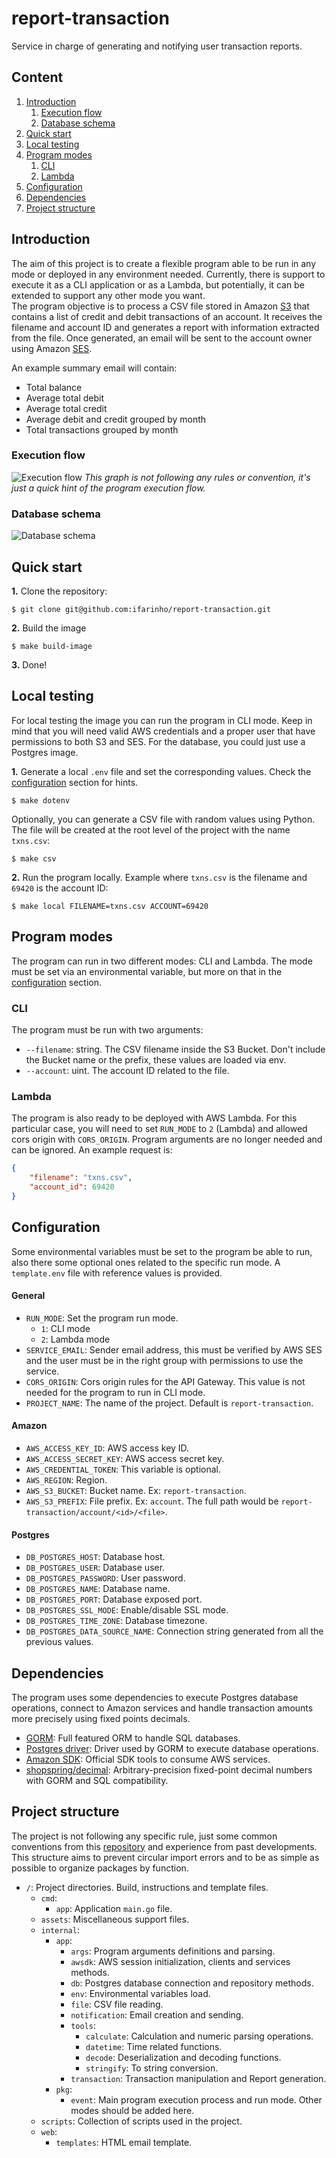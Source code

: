 # report-transaction

Service in charge of generating and notifying user transaction reports.

## Content

1. [Introduction](#introduction)
   1. [Execution flow](#execution-flow)
   2. [Database schema](#database-schema)
2. [Quick start](#quick-start)
3. [Local testing](#local-testing)
4. [Program modes](#program-modes)
	1. [CLI](#cli)
	2. [Lambda](#lambda)
5. [Configuration](#configuration)
6. [Dependencies](#dependencies)
7. [Project structure](#project-structure)


## Introduction

The aim of this project is to create a flexible program able to be run in any mode or deployed in any environment 
needed. Currently, there is support to execute it as a CLI application or as a Lambda, but potentially, it can be 
extended to support any other mode you want. <br>
The program objective is to process a CSV file stored in Amazon [S3](https://aws.amazon.com/s3/) that contains a list of 
credit and debit transactions of an account. It receives the filename and account ID and generates a report with 
information extracted from the file. Once generated, an email will be sent to the account owner using Amazon 
[SES](https://aws.amazon.com/ses/). <br>

An example summary email will contain:
- Total balance
- Average total debit
- Average total credit
- Average debit and credit grouped by month
- Total transactions grouped by month

### Execution flow
![Execution flow](./assets/execution_flow.png "Execution flow")
_This graph is not following any rules or convention, it's just a quick hint of the program execution flow._

### Database schema
![Database schema](./assets/database_schema.png "Database schema")

## Quick start

**1.** Clone the repository:

```shell
$ git clone git@github.com:ifarinho/report-transaction.git
```

**2.** Build the image
```shell
$ make build-image
```

**3.** Done!

## Local testing

For local testing the image you can run the program in CLI mode. Keep in mind that you will need valid AWS credentials
and a proper user that have permissions to both S3 and SES. For the database, you could just use a Postgres image.

**1.** Generate a local `.env` file and set the corresponding values. Check the [configuration](#configuration) section
for hints.

```shell
$ make dotenv
```

Optionally, you can generate a CSV file with random values using Python. The file will be created at the root level of 
the project with the name `txns.csv`:
```shell
$ make csv
```

**2.** Run the program locally. Example where `txns.csv` is the filename and `69420` is the account ID:

```shell
$ make local FILENAME=txns.csv ACCOUNT=69420
```

## Program modes

The program can run in two different modes: CLI and Lambda. The mode must be set via an environmental variable, but 
more on that in the [configuration](#configuration-and-environmental-variables) section.

### CLI

The program must be run with two arguments:
- `--filename`: string. The CSV filename inside the S3 Bucket. Don't include the Bucket name or the prefix, these values
are loaded via env.
- `--account`: uint. The account ID related to the file.

### Lambda

The program is also ready to be deployed with AWS Lambda. For this particular case, you will need to set `RUN_MODE` to 
`2` (Lambda) and allowed cors origin with `CORS_ORIGIN`. Program arguments are no longer needed and can be ignored.
An example request is:

```json
{
	"filename": "txns.csv",
	"account_id": 69420
}
```

## Configuration

Some environmental variables must be set to the program be able to run, also there some optional ones related to the
specific run mode. A `template.env` file with reference values is provided.

#### General

- `RUN_MODE`: Set the program run mode.
  - `1`: CLI mode
  - `2`: Lambda mode
- `SERVICE_EMAIL`: Sender email address, this must be verified by AWS SES and the user must be in the right group with 
permissions to use the service.
- `CORS_ORIGIN`: Cors origin rules for the API Gateway. This value is not needed for the program to run in CLI mode.
- `PROJECT_NAME`: The name of the project. Default is `report-transaction`.

#### Amazon

- `AWS_ACCESS_KEY_ID`: AWS access key ID.
- `AWS_ACCESS_SECRET_KEY`: AWS access secret key.
- `AWS_CREDENTIAL_TOKEN`: This variable is optional.
- `AWS_REGION`: Region.
- `AWS_S3_BUCKET`: Bucket name. Ex: `report-transaction`.
- `AWS_S3_PREFIX`: File prefix. Ex: `account`. The full path would be `report-transaction/account/<id>/<file>`.

#### Postgres

- `DB_POSTGRES_HOST`: Database host.
- `DB_POSTGRES_USER`: Database user.
- `DB_POSTGRES_PASSWORD`: User password.
- `DB_POSTGRES_NAME`: Database name.
- `DB_POSTGRES_PORT`: Database exposed port.
- `DB_POSTGRES_SSL_MODE`: Enable/disable SSL mode.
- `DB_POSTGRES_TIME_ZONE`: Database timezone.
- `DB_POSTGRES_DATA_SOURCE_NAME`: Connection string generated from all the previous values.

## Dependencies

The program uses some dependencies to execute Postgres database operations, connect to Amazon services and handle 
transaction amounts more precisely using fixed points decimals.

- [GORM](https://gorm.io/): Full featured ORM to handle SQL databases.
- [Postgres driver](https://github.com/go-gorm/postgres): Driver used by GORM  to execute database operations.
- [Amazon SDK](https://github.com/aws/aws-sdk-go): Official SDK tools to consume AWS services.
- [shopspring/decimal](https://github.com/shopspring/decimal): Arbitrary-precision fixed-point decimal numbers with GORM
and SQL compatibility.

## Project structure

The project is not following any specific rule, just some common conventions from this 
[repository](https://github.com/golang-standards/project-layout) and experience from past developments. This structure
aims to prevent circular import errors and to be as simple as possible to organize packages by function.

- `/`: Project directories. Build, instructions and template files.
  - `cmd`:
    - `app`: Application `main.go` file.
  - `assets`: Miscellaneous support files.
  - `internal`:
    - `app`:
      - `args`: Program arguments definitions and parsing.
      - `awsdk`: AWS session initialization, clients and services methods.
      - `db`: Postgres database connection and repository methods.
      - `env`: Environmental variables load.
      - `file`: CSV file reading.
      - `notification`: Email creation and sending.
      - `tools`:
        - `calculate`: Calculation and numeric parsing operations.
        - `datetime`: Time related functions.
        - `decode`: Deserialization and decoding functions.
        - `stringify`: To string conversion.
      - `transaction`: Transaction manipulation and Report generation.
    - `pkg`:
      - `event`: Main program execution process and run mode. Other modes should be added here.
  - `scripts`: Collection of scripts used in the project.
  - `web`:
    - `templates`: HTML email template.
